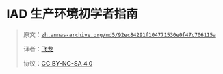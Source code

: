 # IAD 生产环境初学者指南

> 原文：[`zh.annas-archive.org/md5/92ec84291f104771530e0f47c706115a`](https://zh.annas-archive.org/md5/92ec84291f104771530e0f47c706115a)
> 
> 译者：[飞龙](https://github.com/wizardforcel)
> 
> 协议：[CC BY-NC-SA 4.0](http://creativecommons.org/licenses/by-nc-sa/4.0/)